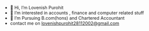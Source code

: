 - 👋 Hi, I’m Lovenish Purohit
- 👀 I’m interested in accounts , finance
      and computer related stuff
- 🌱 I’m Pursuing B.com(hons) and Chartered Accountant
-    contact me on lovenishpurohit28112002@gmail.com

<!---
lovenishpurohit111/lovenishpurohit111 is a ✨ special ✨ repository because its `README.md` (this file) appears on your GitHub profile.
You can click the Preview link to take a look at your changes.
--->
